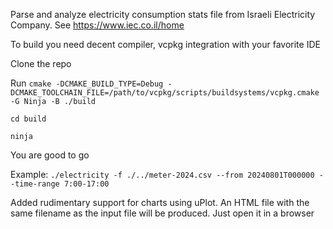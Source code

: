 Parse and analyze electricity consumption stats file from Israeli Electricity Company. See https://www.iec.co.il/home

To build you need decent compiler, vcpkg integration with your favorite IDE

Clone the repo

Run `cmake -DCMAKE_BUILD_TYPE=Debug -DCMAKE_TOOLCHAIN_FILE=/path/to/vcpkg/scripts/buildsystems/vcpkg.cmake -G Ninja -B ./build`

`cd build`

`ninja`

You are good to go

Example: `./electricity -f ./../meter-2024.csv --from 20240801T000000 --time-range 7:00-17:00`

Added rudimentary support for charts using uPlot. An HTML file with the same filename as the input file will be produced. Just open it in a browser
